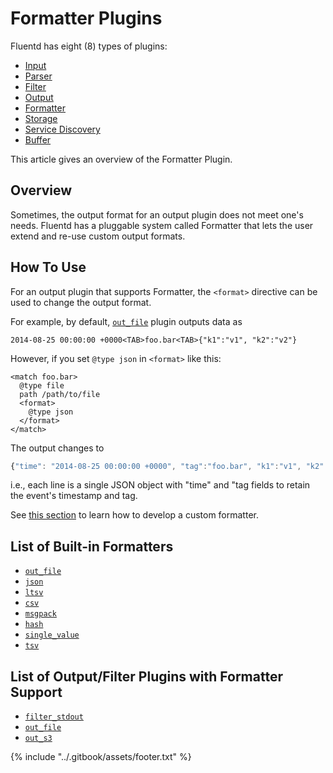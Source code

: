 # Formatter Plugins

Fluentd has eight \(8\) types of plugins:

* [Input](../input/)
* [Parser](../parser/)
* [Filter](../filter/)
* [Output](../output/)
* [Formatter](./)
* [Storage](../storage/)
* [Service Discovery](../service_discovery/)
* [Buffer](../buffer/)

This article gives an overview of the Formatter Plugin.

## Overview

Sometimes, the output format for an output plugin does not meet one's needs. Fluentd has a pluggable system called Formatter that lets the user extend and re-use custom output formats.

## How To Use

For an output plugin that supports Formatter, the `<format>` directive can be used to change the output format.

For example, by default, [`out_file`](../output/file.md) plugin outputs data as

```text
2014-08-25 00:00:00 +0000<TAB>foo.bar<TAB>{"k1":"v1", "k2":"v2"}
```

However, if you set `@type json` in `<format>` like this:

```text
<match foo.bar>
  @type file
  path /path/to/file
  <format>
    @type json
  </format>
</match>
```

The output changes to

```javascript
{"time": "2014-08-25 00:00:00 +0000", "tag":"foo.bar", "k1":"v1", "k2":"v2"}
```

i.e., each line is a single JSON object with "time" and "tag fields to retain the event's timestamp and tag.

See [this section](../plugin-development/#text-formatter-plugins) to learn how to develop a custom formatter.

## List of Built-in Formatters

* [`out_file`](out_file.md)
* [`json`](json.md)
* [`ltsv`](ltsv.md)
* [`csv`](csv.md)
* [`msgpack`](msgpack.md)
* [`hash`](hash.md)
* [`single_value`](single_value.md)
* [`tsv`](tsv.md)

## List of Output/Filter Plugins with Formatter Support

* [`filter_stdout`](../filter/stdout.md)
* [`out_file`](../output/file.md)
* [`out_s3`](../output/s3.md)

{% include "../.gitbook/assets/footer.txt" %}
